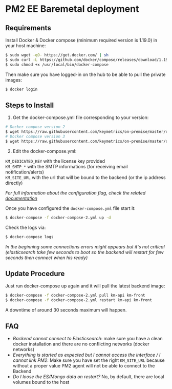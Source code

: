 # PM2 EE Baremetal deployment

## Requirements

Install Docker & Docker compose (minimum required version is 1.19.0) in your host machine:

```bash
$ sudo wget -qO- https://get.docker.com/ | sh
$ sudo curl -L https://github.com/docker/compose/releases/download/1.19.0/docker-compose-`uname -s`-`uname -m` -o /usr/local/bin/docker-compose
$ sudo chmod +x /usr/local/bin/docker-compose
```

Then make sure you have logged-in on the hub to be able to pull the private images:

```bash
$ docker login
```

## Steps to Install

1. Get the docker-compose.yml file corresponding to your version:

```bash
# Docker compose version 2
$ wget https://raw.githubusercontent.com/keymetrics/on-premise/master/docker/docker-compose-2.yml
# Docker compose version 3
$ wget https://raw.githubusercontent.com/keymetrics/on-premise/master/docker/docker-compose-3.yml
```

2. Edit the docker-compose.yml:

`KM_DEDICATED_KEY` with the license key provided<br/>
`KM_SMTP_*` with the SMTP informations (for receiving email notification/alerts)<br/>
`KM_SITE_URL` with the url that will be bound to the backend (or the ip address directly)<br/>

*For full information about the configuration flag, check the related [documentation](https://github.com/keymetrics/on-premise/blob/master/docs/BACKEND.md#keymetrics-core-documentation)*

Once you have configured the `docker-compose.yml` file start it:

```bash
$ docker-compose -f docker-compose-2.yml up -d
```

Check the logs via:

```bash
$ docker-compose logs
```

*In the beginning some connections errors might appears but it's not critical (elasticsearch take few seconds to boot so the backend will restart for few seconds then connect when his ready)*

## Update Procedure

Just run docker-compose up again and it will pull the latest backend image:

```bash
$ docker-compose -f docker-compose-2.yml pull km-api km-front
$ docker-compose -f docker-compose-2.yml restart km-api km-front
```

A downtime of around 30 seconds maximum will happen.

## FAQ

- *Backend cannot connect to Elasticsearch*: make sure you have a clean docker installation and there are no conflicting networks (docker networks)
- *Everything is started as expected but I cannot access the interface / I cannot link PM2*: Make sure you have set the right `KM_SITE_URL` because without a proper value PM2 agent will not be able to connect to the Backend
- *Do I loose the ES/Mongo data on restart?* No, by default, there are local volumes bound to the host
